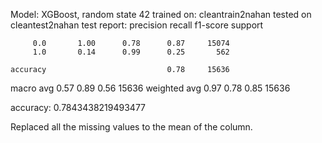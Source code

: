 Model: XGBoost, random state 42
trained on: cleantrain2nahan
tested on cleantest2nahan
test report:
             precision    recall  f1-score   support

         0.0       1.00      0.78      0.87     15074
         1.0       0.14      0.99      0.25       562

    accuracy                           0.78     15636
   macro avg       0.57      0.89      0.56     15636
weighted avg       0.97      0.78      0.85     15636

accuracy: 0.7843438219493477

Replaced all the missing values to the mean of the column.
